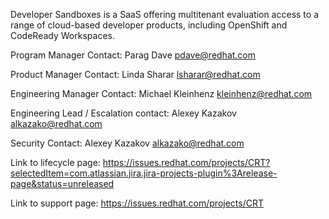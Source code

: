 Developer Sandboxes is a SaaS offering multitenant evaluation access to a range of cloud-based developer products, including OpenShift and CodeReady Workspaces.

Program Manager Contact: Parag Dave <pdave@redhat.com>

Product Manager Contact: Linda Sharar <lsharar@redhat.com>

Engineering Manager Contact: Michael Kleinhenz <kleinhenz@redhat.com>

Engineering Lead / Escalation contact: Alexey Kazakov <alkazako@redhat.com>

Security Contact: Alexey Kazakov <alkazako@redhat.com>

Link to lifecycle page: https://issues.redhat.com/projects/CRT?selectedItem=com.atlassian.jira.jira-projects-plugin%3Arelease-page&status=unreleased

Link to support page: https://issues.redhat.com/projects/CRT
